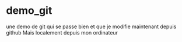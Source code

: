 # demo_git
une demo de git qui se passe bien
et que je modifie  maintenant depuis github
Mais localement depuis mon ordinateur
